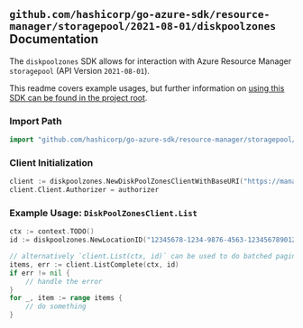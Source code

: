 
## `github.com/hashicorp/go-azure-sdk/resource-manager/storagepool/2021-08-01/diskpoolzones` Documentation

The `diskpoolzones` SDK allows for interaction with Azure Resource Manager `storagepool` (API Version `2021-08-01`).

This readme covers example usages, but further information on [using this SDK can be found in the project root](https://github.com/hashicorp/go-azure-sdk/tree/main/docs).

### Import Path

```go
import "github.com/hashicorp/go-azure-sdk/resource-manager/storagepool/2021-08-01/diskpoolzones"
```


### Client Initialization

```go
client := diskpoolzones.NewDiskPoolZonesClientWithBaseURI("https://management.azure.com")
client.Client.Authorizer = authorizer
```


### Example Usage: `DiskPoolZonesClient.List`

```go
ctx := context.TODO()
id := diskpoolzones.NewLocationID("12345678-1234-9876-4563-123456789012", "locationName")

// alternatively `client.List(ctx, id)` can be used to do batched pagination
items, err := client.ListComplete(ctx, id)
if err != nil {
	// handle the error
}
for _, item := range items {
	// do something
}
```
